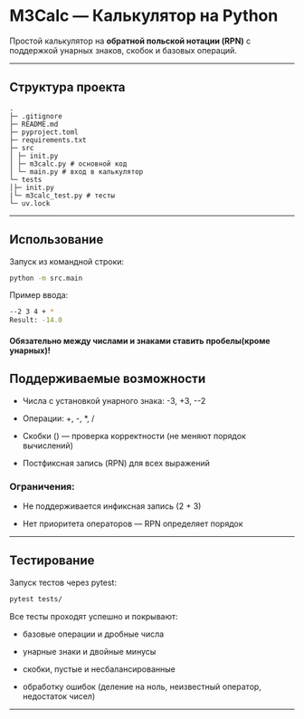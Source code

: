 # M3Calc — Калькулятор на Python

Простой калькулятор на **обратной польской нотации (RPN)** с поддержкой унарных знаков, скобок и базовых операций.

---

## Структура проекта
```
.
├─ .gitignore
├─ README.md
├─ pyproject.toml
├─ requirements.txt
├─ src
│ ├─ init.py
│ ├─ m3calc.py # основной код
│ └─ main.py # вход в калькулятор
└─ tests
│├─ init.py
|└─ m3calc_test.py # тесты
└─ uv.lock
```

---

## Использование

Запуск из командной строки:

```bash
python -m src.main
```
Пример ввода:

```bash
--2 3 4 + *
Result: -14.0
```
#### Обязательно между числами и знаками ставить пробелы(кроме унарных)!

## Поддерживаемые возможности

- Числа с установкой унарного знака: -3, +3, --2

- Операции: +, -, *, /

- Скобки () — проверка корректности (не меняют порядок вычислений)

- Постфиксная запись (RPN) для всех выражений

### Ограничения:

- Не поддерживается инфиксная запись (2 + 3)

- Нет приоритета операторов — RPN определяет порядок

---
## Тестирование

Запуск тестов через pytest:

```bash
pytest tests/
```

Все тесты проходят успешно и покрывают:

+ базовые операции и дробные числа

+ унарные знаки и двойные минусы

+ скобки, пустые и несбалансированные

+ обработку ошибок (деление на ноль, неизвестный оператор, недостаток чисел)

---
